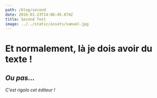 ```yaml
---
path: /blog/second
date: 2018-01-23T14:06:45.674Z
title: Second Test
image: ../../static/assets/samuel.jpg
---
```

# Et normalement, là je dois avoir du texte !

## _Ou pas..._

_C'est rigolo cet éditeur !_

